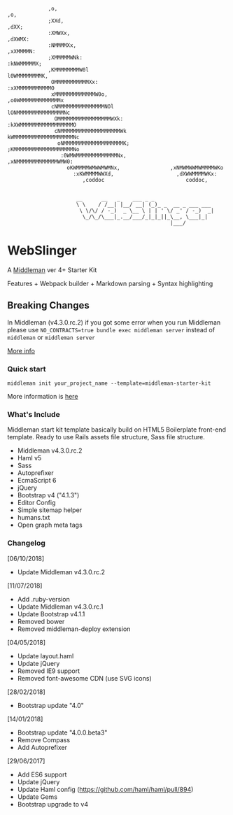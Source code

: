                  ,o,                                                        ,o,         
                 ;XXd,                                                    ,dXX;         
                 :XMWXx,                                                ,dXWMX:         
                 :NMMMMXx,                                            ,xXMMMMN:         
                 ;XMMMMMWNk:                                        :kNWMMMMMX;         
                 ,KMMMMMMMMW0l                                    l0WMMMMMMMMK,         
                  OMMMMMMMMMMMXx:                              :xXMMMMMMMMMMMO          
                  xMMMMMMMMMMMMMW0o,                        ,o0WMMMMMMMMMMMMMx          
                  cNMMMMMMMMMMMMMMMNOl                    lONMMMMMMMMMMMMMMMNc          
                   OMMMMMMMMMMMMMMMMMWXk:              :kXWMMMMMMMMMMMMMMMMMO           
                   cNMMMMMMMMMMMMMMMMMMMWk            kWMMMMMMMMMMMMMMMMMMMNc           
                    oNMMMMMMMMMMMMMMMMMMMK;          ;KMMMMMMMMMMMMMMMMMMMNo            
                     :0WMWMMMMMMMMMMMMMNx,            ,xNMMMMMMMMMMMMMWMW0:             
                       oKWMMMMWMWWMWMNx,                ,xNMWMWWMWMMMMWKo               
                         :xKWMMMMWWXd,                    ,dXWWMMMMWKx:                 
                            ,coddoc                          coddoc,                    


                          __      __   _    ___ _ _
                          \ \    / /__| |__/ __| (_)_ _  __ _ ___ ___
                           \ \/\/ / -_)  _ \__ \ | | ' \/ _' / -_)  _|
                            \_/\_/\___|_.__/___/_|_|_||_\__, \___|_|
                                                        |___/

# WebSlinger

A [Middleman](https://middlemanapp.com/) ver 4+ Starter Kit

  Features
    \+ Webpack builder
    \+ Markdown parsing
    \+ Syntax highlighting

## Breaking Changes

In Middleman (v4.3.0.rc.2) if you got some error when you run Middleman please use
`NO_CONTRACTS=true bundle exec middleman server` instead of `middleman` or `middleman server`

[More info](https://middlemanapp.com/basics/build-and-deploy/)

### Quick start

`middleman init your_project_name --template=middleman-starter-kit`

More information is [here](https://middlemanapp.com/advanced/project_templates/)

### What's Include

Middleman start kit template basically build on HTML5 Boilerplate front-end
template. Ready to use Rails assets file structure, Sass file structure.

-   Middleman v4.3.0.rc.2
-   Haml v5
-   Sass
-   Autoprefixer
-   EcmaScript 6
-   jQuery
-   Bootstrap v4 ("4.1.3")
-   Editor Config
-   Simple sitemap helper
-   humans.txt
-   Open graph meta tags

### Changelog

[06/10/2018]

-   Update Middleman v4.3.0.rc.2

[11/07/2018]

-   Add .ruby-version
-   Update Middleman v4.3.0.rc.1
-   Update Bootstrap v4.1.1
-   Removed bower
-   Removed middleman-deploy extension

[04/05/2018]

-   Update layout.haml
-   Update jQuery
-   Removed IE9 support
-   Removed font-awesome CDN (use SVG icons)

[28/02/2018]

-   Bootstrap update "4.0"

[14/01/2018]

-   Bootstrap update "4.0.0.beta3"
-   Remove Compass
-   Add Autoprefixer

[29/06/2017]

-   Add ES6 support
-   Update jQuery
-   Update Haml config (<https://github.com/haml/haml/pull/894>)
-   Update Gems
-   Bootstrap upgrade to v4
